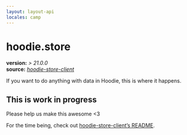 ```yaml
---
layout: layout-api
locales: camp
---
```

# hoodie.store
**version:**      *> 21.0.0*<br>
**source:** 		*[hoodie-store-client](https://github.com/hoodiehq/hoodie-store-client)*

If you want to do anything with data in Hoodie, this is where it happens.

## This is work in progress

Please help us make this awesome <3

For the time being, check out [hoodie-store-client’s README](https://github.com/hoodiehq/hoodie-store-client).
